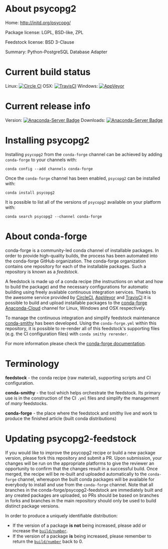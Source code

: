 About psycopg2
==============

Home: http://initd.org/psycopg/

Package license: LGPL, BSD-like, ZPL

Feedstock license: BSD 3-Clause

Summary: Python-PostgreSQL Database Adapter



Current build status
====================

Linux: [![Circle CI](https://circleci.com/gh/conda-forge/psycopg2-feedstock.svg?style=shield)](https://circleci.com/gh/conda-forge/psycopg2-feedstock)
OSX: [![TravisCI](https://travis-ci.org/conda-forge/psycopg2-feedstock.svg?branch=master)](https://travis-ci.org/conda-forge/psycopg2-feedstock)
Windows: [![AppVeyor](https://ci.appveyor.com/api/projects/status/github/conda-forge/psycopg2-feedstock?svg=True)](https://ci.appveyor.com/project/conda-forge/psycopg2-feedstock/branch/master)

Current release info
====================
Version: [![Anaconda-Server Badge](https://anaconda.org/conda-forge/psycopg2/badges/version.svg)](https://anaconda.org/conda-forge/psycopg2)
Downloads: [![Anaconda-Server Badge](https://anaconda.org/conda-forge/psycopg2/badges/downloads.svg)](https://anaconda.org/conda-forge/psycopg2)

Installing psycopg2
===================

Installing `psycopg2` from the `conda-forge` channel can be achieved by adding `conda-forge` to your channels with:

```
conda config --add channels conda-forge
```

Once the `conda-forge` channel has been enabled, `psycopg2` can be installed with:

```
conda install psycopg2
```

It is possible to list all of the versions of `psycopg2` available on your platform with:

```
conda search psycopg2 --channel conda-forge
```


About conda-forge
=================

conda-forge is a community-led conda channel of installable packages.
In order to provide high-quality builds, the process has been automated into the
conda-forge GitHub organization. The conda-forge organization contains one repository
for each of the installable packages. Such a repository is known as a *feedstock*.

A feedstock is made up of a conda recipe (the instructions on what and how to build
the package) and the necessary configurations for automatic building using freely
available continuous integration services. Thanks to the awesome service provided by
[CircleCI](https://circleci.com/), [AppVeyor](http://www.appveyor.com/)
and [TravisCI](https://travis-ci.org/) it is possible to build and upload installable
packages to the [conda-forge](https://anaconda.org/conda-forge)
[Anaconda-Cloud](http://docs.anaconda.org/) channel for Linux, Windows and OSX respectively.

To manage the continuous integration and simplify feedstock maintenance
[conda-smithy](http://github.com/conda-forge/conda-smithy) has been developed.
Using the ``conda-forge.yml`` within this repository, it is possible to re-render all of
this feedstock's supporting files (e.g. the CI configuration files) with ``conda smithy rerender``.

For more information please check the [conda-forge documentation](https://conda-forge.org/docs/).

Terminology
===========

**feedstock** - the conda recipe (raw material), supporting scripts and CI configuration.

**conda-smithy** - the tool which helps orchestrate the feedstock.
                   Its primary use is in the construction of the CI ``.yml`` files
                   and simplify the management of *many* feedstocks.

**conda-forge** - the place where the feedstock and smithy live and work to
                  produce the finished article (built conda distributions)


Updating psycopg2-feedstock
===========================

If you would like to improve the psycopg2 recipe or build a new
package version, please fork this repository and submit a PR. Upon submission,
your changes will be run on the appropriate platforms to give the reviewer an
opportunity to confirm that the changes result in a successful build. Once
merged, the recipe will be re-built and uploaded automatically to the
`conda-forge` channel, whereupon the built conda packages will be available for
everybody to install and use from the `conda-forge` channel.
Note that all branches in the conda-forge/psycopg2-feedstock are
immediately built and any created packages are uploaded, so PRs should be based
on branches in forks and branches in the main repository should only be used to
build distinct package versions.

In order to produce a uniquely identifiable distribution:
 * If the version of a package **is not** being increased, please add or increase
   the [``build/number``](http://conda.pydata.org/docs/building/meta-yaml.html#build-number-and-string).
 * If the version of a package **is** being increased, please remember to return
   the [``build/number``](http://conda.pydata.org/docs/building/meta-yaml.html#build-number-and-string)
   back to 0.
